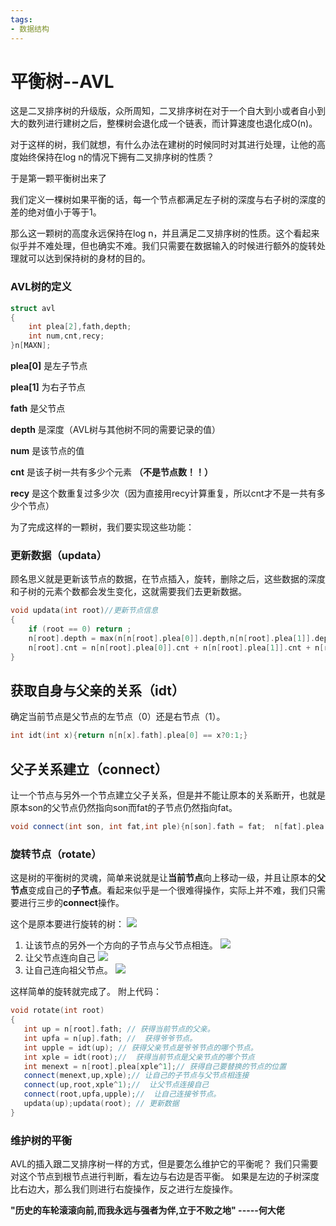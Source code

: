 ```yaml
---
tags: 
- 数据结构
---
```

# 平衡树--AVL
这是二叉排序树的升级版，众所周知，二叉排序树在对于一个自大到小或者自小到大的数列进行建树之后，整棵树会退化成一个链表，而计算速度也退化成O(n)。

对于这样的树，我们就想，有什么办法在建树的时候同时对其进行处理，让他的高度始终保持在log n的情况下拥有二叉排序树的性质？

于是第一颗平衡树出来了

我们定义一棵树如果平衡的话，每一个节点都满足左子树的深度与右子树的深度的差的绝对值小于等于1。

那么这一颗树的高度永远保持在log n，并且满足二叉排序树的性质。这个看起来似乎并不难处理，但也确实不难。我们只需要在数据输入的时候进行额外的旋转处理就可以达到保持树的身材的目的。

### AVL树的定义
```cpp
struct avl
{
	int plea[2],fath,depth;	
	int num,cnt,recy;
}n[MAXN];
```

**plea[0]** 是左子节点

**plea[1]** 为右子节点

**fath** 是父节点

**depth** 是深度（AVL树与其他树不同的需要记录的值）

**num** 是该节点的值

**cnt** 是该子树一共有多少个元素 **（不是节点数！！）**

**recy** 是这个数重复过多少次（因为直接用recy计算重复，所以cnt才不是一共有多少个节点） 

为了完成这样的一颗树，我们要实现这些功能：

### 更新数据（updata）
顾名思义就是更新该节点的数据，在节点插入，旋转，删除之后，这些数据的深度和子树的元素个数都会发生变化，这就需要我们去更新数据。
```cpp
void updata(int root)//更新节点信息
{
    if (root == 0) return ;
    n[root].depth = max(n[n[root].plea[0]].depth,n[n[root].plea[1]].depth) + 1;
    n[root].cnt = n[n[root].plea[0]].cnt + n[n[root].plea[1]].cnt + n[root].recy;
}
```
## 获取自身与父亲的关系（idt）
确定当前节点是父节点的左节点（0）还是右节点（1）。
```cpp
int idt(int x){return n[n[x].fath].plea[0] == x?0:1;}
```
## 父子关系建立（connect）
让一个节点与另外一个节点建立父子关系，但是并不能让原本的关系断开，也就是原本son的父节点仍然指向son而fat的子节点仍然指向fat。
```cpp
void connect(int son, int fat,int ple){n[son].fath = fat;  n[fat].plea[ple] = son;}  
```


### 旋转节点（rotate）
这是树的平衡树的灵魂，简单来说就是让**当前节点**向上移动一级，并且让原本的**父节点**变成自己的**子节点**。看起来似乎是一个很难得操作，实际上并不难，我们只需要进行三步的**connect**操作。

这个是原本要进行旋转的树：
![](https://github.com/YumisLink/YumisLink.github.io/public/image/11-24-2019-1.png)
1. 让该节点的另外一个方向的子节点与父节点相连。
![](https://github.com/YumisLink/YumisLink.github.io/public/image/11-24-2019-2.png)
2. 让父节点连向自己
![](https://github.com/YumisLink/YumisLink.github.io/public/image/11-24-2019-3.png)
3. 让自己连向祖父节点。
![](https://github.com/YumisLink/YumisLink.github.io/public/image/11-24-2019-4.png)


这样简单的旋转就完成了。
附上代码：
```cpp
void rotate(int root)
{
   int up = n[root].fath; // 获得当前节点的父亲。 
   int upfa = n[up].fath; //  获得爷爷节点。 
   int upple = idt(up); // 获得父亲节点是爷爷节点的哪个节点。 
   int xple = idt(root);//  获得当前节点是父亲节点的哪个节点 
   int menext = n[root].plea[xple^1];// 获得自己要替换的节点的位置
   connect(menext,up,xple);// 让自己的子节点与父节点相连接 
   connect(up,root,xple^1);//  让父节点连接自己 
   connect(root,upfa,upple);//  让自己连接爷节点。
   updata(up);updata(root); // 更新数据 
}
```


### 维护树的平衡
AVL的插入跟二叉排序树一样的方式，但是要怎么维护它的平衡呢？
我们只需要对这个节点到根节点进行判断，看左边与右边是否平衡。
如果是左边的子树深度比右边大，那么我们则进行右旋操作，反之进行左旋操作。


**"历史的车轮滚滚向前,而我永远与强者为伴,立于不败之地" -----何大佬**